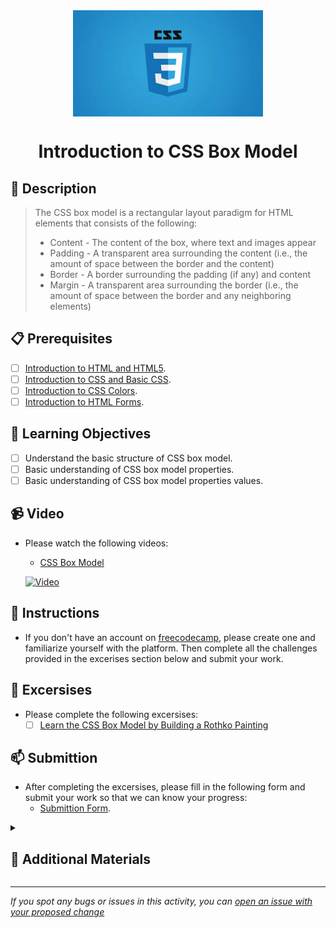 <div align="center">
    <img src="../images/css.jpg" alt="Logo" height="170" align="center">
    <h1 align="center">Introduction to CSS Box Model</h1>
</div>

## 📝 Description
> The CSS box model is a rectangular layout paradigm for HTML elements that consists of the following:
> - Content - The content of the box, where text and images appear
> - Padding - A transparent area surrounding the content (i.e., the amount of space between the border and the content)
> - Border - A border surrounding the padding (if any) and content
> - Margin - A transparent area surrounding the border (i.e., the amount of space between the border and any neighboring elements)

## 📋 Prerequisites
- [ ] [Introduction to HTML and HTML5](https://github.com/Kick-StartDev/web-development-basic-curriculum/blob/responsive-web-design/responsive-web-design/introduction-to-html-and-html5.md).
- [ ] [Introduction to CSS and Basic CSS](https://github.com/Kick-StartDev/web-development-basic-curriculum/blob/responsive-web-design/responsive-web-design/introduction-to-css-and-basic-css.md).
- [ ] [Introduction to CSS Colors](https://github.com/Kick-StartDev/web-development-basic-curriculum/blob/responsive-web-design/responsive-web-design/introduction-to-css-colors.md).
- [ ] [Introduction to HTML Forms](https://github.com/Kick-StartDev/web-development-basic-curriculum/blob/responsive-web-design/responsive-web-design/introduction-to-html-forms.md).

## 🎯 Learning Objectives
- [ ] Understand the basic structure of CSS box model.
- [ ] Basic understanding of CSS box model properties.
- [ ] Basic understanding of CSS box model properties values.

## 📹 Video

- Please watch the following videos:
    - <a href="https://www.youtube.com/watch?v=YIxOwIuWp3c"
    target="_blank">CSS Box Model</a>

    [![Video](https://img.youtube.com/vi/YIxOwIuWp3c/0.jpg)](https://www.youtube.com/watch?v=YIxOwIuWp3c)

## 🔧 Instructions
- If you don't have an account on [freecodecamp](https://www.freecodecamp.org), please create one and familiarize yourself with the platform.
Then complete all the challenges provided in the excerises section below and submit your work.
## 🚀 Excersises
- Please complete the following excersises:
    - [ ] [Learn the CSS Box Model by Building a Rothko Painting](https://www.freecodecamp.org/learn/2022/responsive-web-design/learn-the-css-box-model-by-building-a-rothko-painting/step-1)

## 📫 Submittion
- After completing the excersises, please fill in the following form and submit your work so that we can know your progress:
    - [Submittion Form](https://airtable.com/shrTKszJIyALWIPnb).

<details>
    <summary>
        <h2>📌 Additional Materials</h2>
    </summary>
    <hr style="height:1px;border-width:0;color:gray;background-color:dark">
    <i>
        These are all optional, but if you're interested in exploring this topic further, here are some resources to help you.
    </i>

<br>
    <ul>
        <li><a href="https://www.w3schools.com/css/css_boxmodel.asp" target="_blank">CSS Box Model</a></li>
        <li><a href="https://www.youtube.com/watch?v=rIO5326FgPE"
        target="_blank">CSS Box Model</a></li>
        <li><a href="https://www.youtube.com/watch?v=9DCpQG1KVGk" target="_blank">How to use freecodecamp</a></li>
    </ul>
</details>

------

_If you spot any bugs or issues in this activity, you can [open an issue with your proposed change](https://github.com/Kick-StartDev/web-development-basic-curriculum/issues/new)_